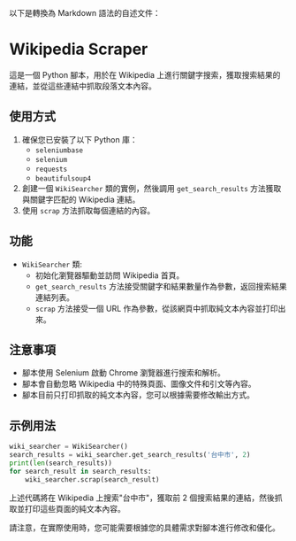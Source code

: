 以下是轉換為 Markdown 語法的自述文件：

# Wikipedia Scraper

這是一個 Python 腳本，用於在 Wikipedia 上進行關鍵字搜索，獲取搜索結果的連結，並從這些連結中抓取段落文本內容。

## 使用方式

1. 確保您已安裝了以下 Python 庫：
   - `seleniumbase`
   - `selenium`
   - `requests`
   - `beautifulsoup4`
2. 創建一個 `WikiSearcher` 類的實例，然後調用 `get_search_results` 方法獲取與關鍵字匹配的 Wikipedia 連結。
3. 使用 `scrap` 方法抓取每個連結的內容。

## 功能

- `WikiSearcher` 類:
  - 初始化瀏覽器驅動並訪問 Wikipedia 首頁。
  - `get_search_results` 方法接受關鍵字和結果數量作為參數，返回搜索結果連結列表。
  - `scrap` 方法接受一個 URL 作為參數，從該網頁中抓取純文本內容並打印出來。

## 注意事項

- 腳本使用 Selenium 啟動 Chrome 瀏覽器進行搜索和解析。
- 腳本會自動忽略 Wikipedia 中的特殊頁面、圖像文件和引文等內容。
- 腳本目前只打印抓取的純文本內容，您可以根據需要修改輸出方式。

## 示例用法

```python
wiki_searcher = WikiSearcher()
search_results = wiki_searcher.get_search_results('台中市', 2)
print(len(search_results))
for search_result in search_results:
    wiki_searcher.scrap(search_result)
```

上述代碼將在 Wikipedia 上搜索"台中市"，獲取前 2 個搜索結果的連結，然後抓取並打印這些頁面的純文本內容。

請注意，在實際使用時，您可能需要根據您的具體需求對腳本進行修改和優化。

